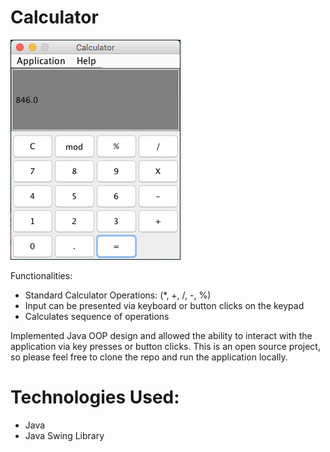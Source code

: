 # Calculator

![Repo Image](img/calc.png "Screenshot of App")

Functionalities:
- Standard Calculator Operations: (*, +, /, -, %)
- Input can be presented via keyboard or button clicks on the keypad
- Calculates sequence of operations

Implemented Java OOP design and allowed the ability to interact with the application via key presses or button clicks. This is an open source project, so please feel free to clone the repo and run the application locally.

# Technologies Used:
* Java
* Java Swing Library
